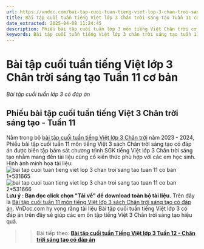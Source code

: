 ```yaml
---
url: https://vndoc.com/bai-tap-cuoi-tuan-tieng-viet-lop-3-chan-troi-sang-tao-tuan-11-co-ban-309487
title: Bài tập cuối tuần tiếng Việt lớp 3 Chân trời sáng tạo Tuần 11 cơ bản - Bài tập cuối tuần lớp 3 có đáp án - VnDoc.com
date_extracted: 2025-04-08 11:24:45
description: Phiếu bài tập cuối tuần lớp 3 môn tiếng Việt Chân trời cơ bản - Tuần 11 có đáp án giúp các em học sinh ôn tập kiến thức Tiếng Việt 3 Chân trời sáng tạo theo tuần học hiệu quả.
keywords: Bài tập cuối tuần tiếng Việt lớp 3 chân trời sáng tạo tuần 11,bài tập cuối tuần tiếng việt 3 tuần 11,bài tập cuối tuần môn tiếng việt lớp 3 chân trời sáng tạo tuần 11,bài tập cuối tuần tiếng việt lớp 3 sách chân trời sáng tạo tuần 11,bài tập cuối tuần 11 môn tiếng việt lớp 3 chân trời sáng tạo,bài tập cuối tuần 11 tiếng việt 3 chân trời sáng tạo,bài tập tiếng việt lớp 3 tuần 11,phiếu bài tập tiếng việt lớp 3 tuần 11,đề tiếng việt lớp 3 tuần 11
---
```


# Bài tập cuối tuần tiếng Việt lớp 3 Chân trời sáng tạo Tuần 11 cơ bản
 _Bài tập cuối tuần lớp 3 có đáp án_
## Phiếu bài tập cuối tuần tiếng Việt 3 Chân trời sáng tạo - Tuần 11
Nằm trong bộ [bài tập cuối tuần tiếng Việt lớp 3 Chân trời](<https://vndoc.com/bai-tap-cuoi-tuan-lop-3-mon-tieng-viet-chan-troi>) năm 2023 - 2024, Phiếu bài tập cuối tuần 11 môn tiếng Việt 3 sách Chân trời sáng tạo có đáp án được biên tập bám sát chương trình SGK tiếng Việt lớp 3 Chân trời sáng tạo nhằm mang đến tài liệu củng cố kiến thức phù hợp với các em học sinh.
Hình ảnh minh họa tài liệu:
![bai tap cuoi tuan tieng viet lop 3 chan troi sang tao tuan 11 co ban 1*531665](https://i.vdoc.vn/data/image/2023/11/14/bai-tap-cuoi-tuan-tieng-viet-lop-3-chan-troi-sang-tao-tuan-11-co-ban-1.png)![bai tap cuoi tuan tieng viet lop 3 chan troi sang tao tuan 11 co ban 2*531666](https://i.vdoc.vn/data/image/2023/11/14/bai-tap-cuoi-tuan-tieng-viet-lop-3-chan-troi-sang-tao-tuan-11-co-ban-2.png)
**Lưu ý : Bạn đọc click chọn "Tải về" để download toàn bộ tài liệu.**
Trên đây là [Bài tập cuối tuần 11 môn tiếng Việt lớp 3 sách Chân trời sáng tạo có đáp án](<https://vndoc.com/bai-tap-cuoi-tuan-tieng-viet-lop-3-chan-troi-sang-tao-tuan-11-co-ban-309487>). VnDoc.com hy vọng rằng tài liệu Bài tập cuối tuần tiếng Việt lớp 3 có đáp án trên đây sẽ giúp các em ôn tập tiếng Việt 3 Chân trời sáng tạo hiệu quả.
>> Bài tiếp theo: [**Bài tập cuối tuần Tiếng Việt lớp 3 Tuần 12 - Chân trời sáng tạo có đáp án**](<https://vndoc.com/bai-tap-cuoi-tuan-tieng-viet-lop-3-chan-troi-sang-tao-tuan-12-co-ban-309488>)
